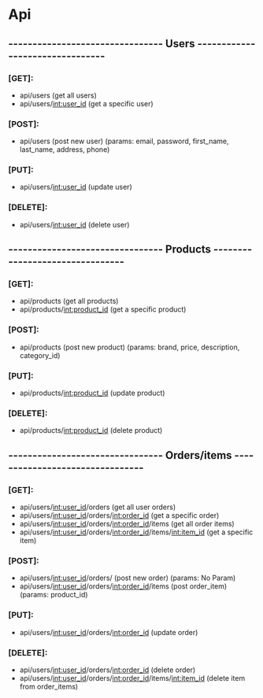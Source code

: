 # Api


## -------------------------------- Users --------------------------------
### [GET]:
* api/users  (get all users)
* api/users/<int:user_id>  (get a specific user)

### [POST]:
* api/users (post new user) (params: email, password, first_name, last_name, address, phone)

### [PUT]:
* api/users/<int:user_id>  (update user)

### [DELETE]:
* api/users/<int:user_id>  (delete user)

## -------------------------------- Products --------------------------------
### [GET]:
* api/products (get all products)
* api/products/<int:product_id>  (get a specific product)

### [POST]:
* api/products  (post new product) (params: brand, price, description, category_id)

### [PUT]:
* api/products/<int:product_id>  (update product)

### [DELETE]:
* api/products/<int:product_id>   (delete product)

## -------------------------------- Orders/items --------------------------------
### [GET]:
* api/users/<int:user_id>/orders (get all user orders)
* api/users/<int:user_id>/orders/<int:order_id>  (get a specific order)
* api/users/<int:user_id>/orders/<int:order_id>/items (get all order items)
* api/users/<int:user_id>/orders/<int:order_id>/items/<int:item_id> (get a specific item)

### [POST]:
* api/users/<int:user_id>/orders/ (post new order) (params: No Param)
* api/users/<int:user_id>/orders/<int:order_id>/items (post order_item) (params: product_id)

### [PUT]:
* api/users/<int:user_id>/orders/<int:order_id> (update order)

### [DELETE]:
* api/users/<int:user_id>/orders/<int:order_id> (delete order)
* api/users/<int:user_id>/orders/<int:order_id>/items/<int:item_id> (delete item from order_items)

